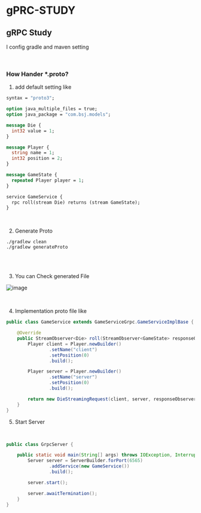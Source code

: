 # gPRC-STUDY
gRPC Study
---

I config gradle and maven setting 

<br/>

### How Hander *.proto?

1. add default setting like 

```proto
syntax = "proto3";

option java_multiple_files = true;
option java_package = "com.bsj.models";

message Die {
  int32 value = 1;
}

message Player {
  string name = 1;
  int32 position = 2;
}

message GameState {
  repeated Player player = 1;
}

service GameService {
  rpc roll(stream Die) returns (stream GameState);
}
```

<br/>

2. Generate Proto

```
./gradlew clean
./gradlew generateProto
```

<br/>
<br/>

3. You can Check generated File

![image](https://github.com/Bangseungjae/gPRC-STUDY/assets/87268026/5ac0065c-95b2-42dd-a736-2cfd12ec530a)

<br/>

4. Implementation proto file like

```java
public class GameService extends GameServiceGrpc.GameServiceImplBase {

    @Override
    public StreamObserver<Die> roll(StreamObserver<GameState> responseObserver) {
        Player client = Player.newBuilder()
                .setName("client")
                .setPosition(0)
                .build();

        Player server = Player.newBuilder()
                .setName("server")
                .setPosition(0)
                .build();

        return new DieStreamingRequest(client, server, responseObserver);
    }
}

```

5. Start Server

<br/>

```java
public class GrpcServer {

    public static void main(String[] args) throws IOException, InterruptedException {
        Server server = ServerBuilder.forPort(6565)
                .addService(new GameService())
                .build();

        server.start();

        server.awaitTermination();
    }
}
```

